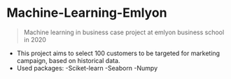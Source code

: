 # Machine-Learning-Emlyon
> Machine learning in business case project at emlyon business school in 2020

* This project aims to select 100 customers to be targeted for marketing campaign, based on historical data.
* Used packages:
  -Sciket-learn
  -Seaborn
  -Numpy
